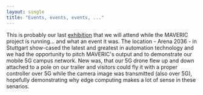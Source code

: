 ```yaml
---
layout: single
title: "Events, events, events, ..."
---
```


This is probably our last [exhibition](https://www.digitale-technologien.de/DT/Redaktion/DE/Kurzmeldungen/Aktuelles/2024/FDT/20241126_Stuttgart_Arena2036.html) 
that we will attend while the MAVERIC project is running... and what an event it was. The location - Arena 2036 - in 
Stuttgart show-cased the latest and greatest in automation technology and we
had the opportunity to pitch MAVERIC's output and to demonstrate our mobile
5G campus network. New was, that our 5G drone flew up and down attached to a pole on our trailer
and visitors could fly it with a proper controller over 5G while the camera image
was transmitted (also over 5G), hopefully demonstrating why edge computing makes
a lot of sense in these senarios. 